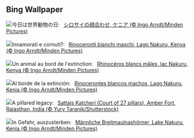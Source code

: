## Bing Wallpaper
![](https://www.bing.com/th?id=OHR.RhinosKenya_JA-JP7911615612_UHD.jpg&w=1000)今日は世界動物の日:&nbsp;&ensp;[シロサイの顔合わせ, ケニア (© Ingo Arndt/Minden Pictures)](https://www.bing.com/th?id=OHR.RhinosKenya_JA-JP7911615612_UHD.jpg)
<br><br/>
![](https://www.bing.com/th?id=OHR.RhinosKenya_IT-IT3428289115_UHD.jpg&w=1000)Innamorati e cornuti?:&nbsp;&ensp;[Rinoceronti bianchi maschi, Lago Nakuru, Kenya (© Ingo Arndt/Minden Pictures)](https://www.bing.com/th?id=OHR.RhinosKenya_IT-IT3428289115_UHD.jpg)
<br><br/>
![](https://www.bing.com/th?id=OHR.RhinosKenya_FR-FR8206885022_UHD.jpg&w=1000)Un animal au bord de l'extinction:&nbsp;&ensp;[Rhinocéros blancs mâles, lac Nakuru, Kenya (© Ingo Arndt/Minden Pictures)](https://www.bing.com/th?id=OHR.RhinosKenya_FR-FR8206885022_UHD.jpg)
<br><br/>
![](https://www.bing.com/th?id=OHR.RhinosKenya_ES-ES5145114880_UHD.jpg&w=1000)Al borde de la extinción:&nbsp;&ensp;[Rinocerontes blancos machos, Lago Nakuru, Kenia (© Ingo Arndt/Minden Pictures)](https://www.bing.com/th?id=OHR.RhinosKenya_ES-ES5145114880_UHD.jpg)
<br><br/>
![](https://www.bing.com/th?id=OHR.JaipurFort_EN-GB1927902015_UHD.jpg&w=1000)A pillared legacy:&nbsp;&ensp;[Sattais Katcheri (Court of 27 pillars), Amber Fort, Rajasthan, India (© Yury Taranik/Shutterstock)](https://www.bing.com/th?id=OHR.JaipurFort_EN-GB1927902015_UHD.jpg)
<br><br/>
![](https://www.bing.com/th?id=OHR.RhinosKenya_DE-DE1969801233_UHD.jpg&w=1000)In Gefahr, auszusterben:&nbsp;&ensp;[Männliche Breitmaulnashörner, Lake Nakuru, Kenia (© Ingo Arndt/Minden Pictures)](https://www.bing.com/th?id=OHR.RhinosKenya_DE-DE1969801233_UHD.jpg)
<br><br/>
